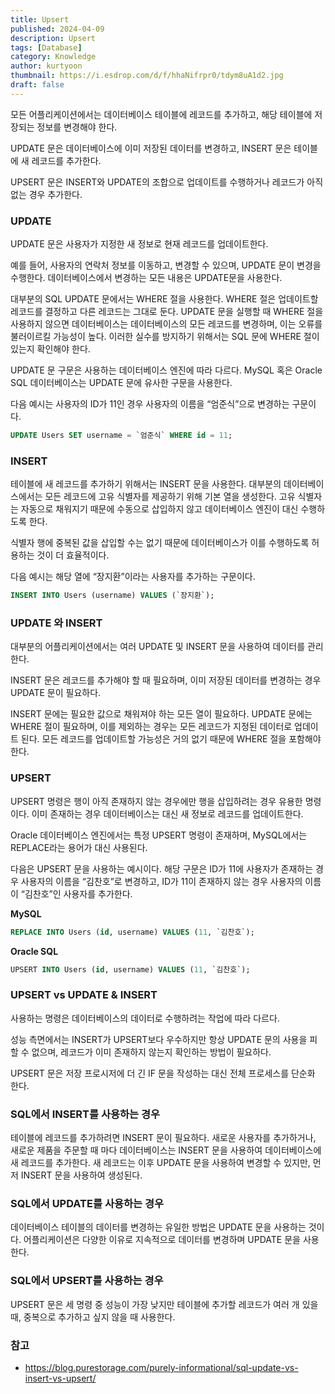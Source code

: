 ```yaml
---
title: Upsert
published: 2024-04-09
description: Upsert
tags: [Database]
category: Knowledge
author: kurtyoon
thumbnail: https://i.esdrop.com/d/f/hhaNifrpr0/tdym8uA1d2.jpg
draft: false
---
```


모든 어플리케이션에서는 데이터베이스 테이블에 레코드를 추가하고, 해당 테이블에 저장되는 정보를 변경해야 한다.

UPDATE 문은 데이터베이스에 이미 저장된 데이터를 변경하고, INSERT 문은 테이블에 새 레코드를 추가한다.

UPSERT 문은 INSERT와 UPDATE의 조합으로 업데이트를 수행하거나 레코드가 아직 없는 경우 추가한다.

### UPDATE

UPDATE 문은 사용자가 지정한 새 정보로 현재 레코드를 업데이트한다.

예를 들어, 사용자의 연락처 정보를 이동하고, 변경할 수 있으며, UPDATE 문이 변경을 수행한다. 데이터베이스에서 변경하는 모든 내용은 UPDATE문을 사용한다.

대부분의 SQL UPDATE 문에서는 WHERE 절을 사용한다. WHERE 절은 업데이트할 레코드를 결정하고 다른 레코드는 그대로 둔다. UPDATE 문을 실행할 때 WHERE 절을 사용하지 않으면 데이터베이스는 데이터베이스의 모든 레코드를 변경하며, 이는 오류를 불러이르킬 가능성이 높다. 이러한 실수를 방지하기 위해서는 SQL 문에 WHERE 절이 있는지 확인해야 한다.

UPDATE 문 구문은 사용하는 데이터베이스 엔진에 따라 다르다. MySQL 혹은 Oracle SQL 데이터베이스는 UPDATE 문에 유사한 구문을 사용한다.

다음 예시는 사용자의 ID가 11인 경우 사용자의 이름을 “엄준식”으로 변경하는 구문이다.

```sql
UPDATE Users SET username = `엄준식` WHERE id = 11;
```

### INSERT

테이블에 새 레코드를 추가하기 위해서는 INSERT 문을 사용한다. 대부분의 데이터베이스에서는 모든 레코드에 고유 식별자를 제공하기 위해 기본 열을 생성한다. 고유 식별자는 자동으로 채워지기 때문에 수동으로 삽입하지 않고 데이터베이스 엔진이 대신 수행하도록 한다.

식별자 행에 중복된 값을 삽입할 수는 없기 때문에 데이터베이스가 이를 수행하도록 허용하는 것이 더 효율적이다.

다음 예시는 해당 열에 “장지환”이라는 사용자를 추가하는 구문이다.

```sql
INSERT INTO Users (username) VALUES (`장지환`);
```

### UPDATE 와 INSERT

대부분의 어플리케이션에서는 여러 UPDATE 및 INSERT 문을 사용하여 데이터를 관리한다.

INSERT 문은 레코드를 추가해야 할 때 필요하며, 이미 저장된 데이터를 변경하는 경우 UPDATE 문이 필요하다.

INSERT 문에는 필요한 값으로 채워져야 하는 모든 열이 필요하다. UPDATE 문에는 WHERE 절이 필요하며, 이를 제외하는 경우는 모든 레코드가 지정된 데이터로 업데이트 된다. 모든 레코드를 업데이트할 가능성은 거의 없기 때문에 WHERE 절을 포함해야 한다.

### UPSERT

UPSERT 명령은 행이 아직 존재하지 않는 경우에만 행을 삽입하려는 경우 유용한 명령이다. 이미 존재하는 경우 데이터베이스는 대신 새 정보로 레코드를 업데이트한다.

Oracle 데이터베이스 엔진에서는 특정 UPSERT 명령이 존재하며, MySQL에서는 REPLACE라는 용어가 대신 사용된다.

다음은 UPSERT 문을 사용하는 예시이다. 해당 구문은 ID가 11에 사용자가 존재하는 경우 사용자의 이름을 “김찬호”로 변경하고, ID가 11이 존재하지 않는 경우 사용자의 이름이 “김찬호”인 사용자를 추가한다.

**MySQL**

```sql
REPLACE INTO Users (id, username) VALUES (11, `김찬호`);
```

**Oracle SQL**

```sql
UPSERT INTO Users (id, username) VALUES (11, `김찬호`);
```

### UPSERT vs UPDATE & INSERT

사용하는 명령은 데이터베이스의 데이터로 수행하려는 작업에 따라 다르다.

성능 측면에서는 INSERT가 UPSERT보다 우수하지만 항상 UPDATE 문의 사용을 피할 수 없으며, 레코드가 이미 존재하지 않는지 확인하는 방법이 필요하다.

UPSERT 문은 저장 프로시저에 더 긴 IF 문을 작성하는 대신 전체 프로세스를 단순화 한다.

### SQL에서 INSERT를 사용하는 경우

테이블에 레코드를 추가하려면 INSERT 문이 필요하다. 새로운 사용자를 추가하거나, 새로운 제품을 주문할 때 마다 데이터베이스는 INSERT 문을 사용하여 데이터베이스에 새 레코드를 추가한다. 새 레코드는 이후 UPDATE 문을 사용하여 변경할 수 있지만, 먼저 INSERT 문을 사용하여 생성된다.

### SQL에서 UPDATE를 사용하는 경우

데이터베이스 테이블의 데이터를 변경하는 유일한 방법은 UPDATE 문을 사용하는 것이다. 어플리케이션은 다양한 이유로 지속적으로 데이터를 변경하며 UPDATE 문을 사용한다.

### SQL에서 UPSERT를 사용하는 경우

UPSERT 문은 세 명령 중 성능이 가장 낮지만 테이블에 추가할 레코드가 여러 개 있을 때, 중복으로 추가하고 싶지 않을 때 사용한다.

### 참고

- https://blog.purestorage.com/purely-informational/sql-update-vs-insert-vs-upsert/
